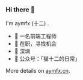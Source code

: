 ### Hi there 👋

I'm aymfx (十二) .

- 🍒 一名前端工程师
- 🍉 在职，寻找机会
- 📍 深圳
- 🍑 公众号：「猫十二的日常」

More details on [aymfx.cn](https://www.aymfx.cn/).

